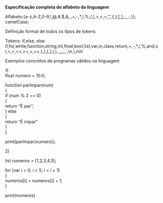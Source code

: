**Especificação completa do alfabeto da linguagem**

Alfabeto:{a-z,A-Z,0-9,\!,@,\#,$,&,.,+,-,\*,/,%,(,),\>,\<,=,”,’,{,},\[,\],;,,,:,\\};  
camelCase;

Definição formal de todos os tipos de tokens

Tokens: if,else, else if,for,while,function,string,int,float,bool,list,var,in,class,return,+,-,\*,/,%,and,or,\<,\>,\<=,\>=,=,==,{,},\[,\],(,),.,**,**,;,:,\\n,\\,not

Exemplos concretos de programas válidos na linguagem

1\)  
float numero \= 10.0;

function parImpar(num)  
{  
  if (num % 2 \== 0\)  
{  
return “É par”;  
} else  
{  
	return “É impar”  
}  
}

print(parImpar(numero));

2\)

list numeros \= \[1,2,3,4,5\];

for (var i \= 0; i \< 5; i \= i \+ 1\)  
{  
	numeros\[i\] \= numeros\[i\] \+ 1;  
}

print(numeros)  

